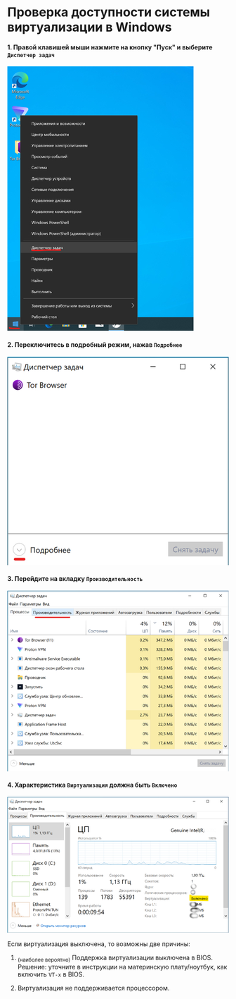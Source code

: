 # Проверка доступности системы виртуализации в Windows

#### 1. Правой клавишей мыши нажмите на кнопку "Пуск" и выберите `Диспетчер задач`

[![Скриншот](screen/22.jpeg)](screen/big/22.png)

#### 2. Переключитесь в подробный режим, нажав `Подробнее`

[![Скриншот](screen/23.jpeg)](screen/big/23.png)

#### 3. Перейдите на вкладку `Производительность`

[![Скриншот](screen/24.jpeg)](screen/big/24.png)

#### 4. Характеристика `Виртуализация` должна быть `Включено`

[![Скриншот](screen/25.jpeg)](screen/big/25.png)

Если виртуализация выключена, то возможны две причины:
1. <sub>(наиболее вероятно)</sub> Поддержка виртуализации выключена в BIOS. Решение: уточните в инструкции на материнскую плату/ноутбук, как включить `VT-x` в BIOS.


2. Виртуализация не поддерживается процессором.